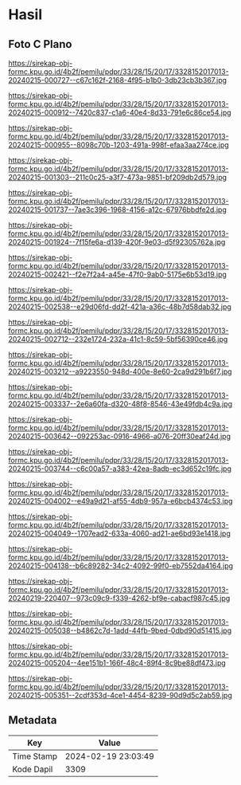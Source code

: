 # Hasil

## Foto C Plano

https://sirekap-obj-formc.kpu.go.id/4b2f/pemilu/pdpr/33/28/15/20/17/3328152017013-20240215-000727--c67c162f-2168-4f95-b1b0-3db23cb3b367.jpg

https://sirekap-obj-formc.kpu.go.id/4b2f/pemilu/pdpr/33/28/15/20/17/3328152017013-20240215-000912--7420c837-c1a6-40e4-8d33-791e6c86ce54.jpg

https://sirekap-obj-formc.kpu.go.id/4b2f/pemilu/pdpr/33/28/15/20/17/3328152017013-20240215-000955--8098c70b-1203-491a-998f-efaa3aa274ce.jpg

https://sirekap-obj-formc.kpu.go.id/4b2f/pemilu/pdpr/33/28/15/20/17/3328152017013-20240215-001303--211c0c25-a3f7-473a-9851-bf209db2d579.jpg

https://sirekap-obj-formc.kpu.go.id/4b2f/pemilu/pdpr/33/28/15/20/17/3328152017013-20240215-001737--7ae3c396-1968-4156-a12c-67976bbdfe2d.jpg

https://sirekap-obj-formc.kpu.go.id/4b2f/pemilu/pdpr/33/28/15/20/17/3328152017013-20240215-001924--7f15fe6a-d139-420f-9e03-d5f92305762a.jpg

https://sirekap-obj-formc.kpu.go.id/4b2f/pemilu/pdpr/33/28/15/20/17/3328152017013-20240215-002421--f2e7f2a4-a45e-47f0-9ab0-5175e6b53d19.jpg

https://sirekap-obj-formc.kpu.go.id/4b2f/pemilu/pdpr/33/28/15/20/17/3328152017013-20240215-002538--e29d06fd-dd2f-421a-a36c-48b7d58dab32.jpg

https://sirekap-obj-formc.kpu.go.id/4b2f/pemilu/pdpr/33/28/15/20/17/3328152017013-20240215-002712--232e1724-232a-41c1-8c59-5bf56390ce46.jpg

https://sirekap-obj-formc.kpu.go.id/4b2f/pemilu/pdpr/33/28/15/20/17/3328152017013-20240215-003212--a9223550-948d-400e-8e60-2ca9d291b6f7.jpg

https://sirekap-obj-formc.kpu.go.id/4b2f/pemilu/pdpr/33/28/15/20/17/3328152017013-20240215-003337--2e6a60fa-d320-48f8-8546-43e49fdb4c9a.jpg

https://sirekap-obj-formc.kpu.go.id/4b2f/pemilu/pdpr/33/28/15/20/17/3328152017013-20240215-003642--092253ac-0916-4966-a076-20ff30eaf24d.jpg

https://sirekap-obj-formc.kpu.go.id/4b2f/pemilu/pdpr/33/28/15/20/17/3328152017013-20240215-003744--c6c00a57-a383-42ea-8adb-ec3d652c19fc.jpg

https://sirekap-obj-formc.kpu.go.id/4b2f/pemilu/pdpr/33/28/15/20/17/3328152017013-20240215-004002--e49a9d21-af55-4db9-957a-e6bcb4374c53.jpg

https://sirekap-obj-formc.kpu.go.id/4b2f/pemilu/pdpr/33/28/15/20/17/3328152017013-20240215-004049--1707ead2-633a-4060-ad21-ae6bd93e1418.jpg

https://sirekap-obj-formc.kpu.go.id/4b2f/pemilu/pdpr/33/28/15/20/17/3328152017013-20240215-004138--b6c89282-34c2-4092-99f0-eb7552da4164.jpg

https://sirekap-obj-formc.kpu.go.id/4b2f/pemilu/pdpr/33/28/15/20/17/3328152017013-20240219-220407--973c09c9-f339-4262-bf9e-cabacf987c45.jpg

https://sirekap-obj-formc.kpu.go.id/4b2f/pemilu/pdpr/33/28/15/20/17/3328152017013-20240215-005038--b4862c7d-1add-44fb-9bed-0dbd90d51415.jpg

https://sirekap-obj-formc.kpu.go.id/4b2f/pemilu/pdpr/33/28/15/20/17/3328152017013-20240215-005204--4ee151b1-166f-48c4-89f4-8c9be88df473.jpg

https://sirekap-obj-formc.kpu.go.id/4b2f/pemilu/pdpr/33/28/15/20/17/3328152017013-20240215-005351--2cdf353d-4ce1-4454-8239-90d9d5c2ab59.jpg


## Metadata

| Key        | Value               |
| ---------- | ------------------- |
| Time Stamp | 2024-02-19 23:03:49 |
| Kode Dapil | 3309                |



